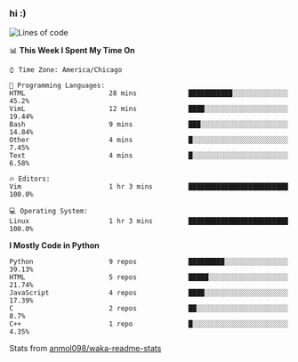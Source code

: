 ### hi :)

<!--START_SECTION:waka-->
![Lines of code](https://img.shields.io/badge/From%20Hello%20World%20I%27ve%20Written-774008%20lines%20of%20code-blue)

📊 **This Week I Spent My Time On** 

```text
⌚︎ Time Zone: America/Chicago

💬 Programming Languages: 
HTML                     28 mins             ███████████░░░░░░░░░░░░░░   45.2% 
VimL                     12 mins             ████░░░░░░░░░░░░░░░░░░░░░   19.44% 
Bash                     9 mins              ███░░░░░░░░░░░░░░░░░░░░░░   14.84% 
Other                    4 mins              █░░░░░░░░░░░░░░░░░░░░░░░░   7.45% 
Text                     4 mins              █░░░░░░░░░░░░░░░░░░░░░░░░   6.58%

🔥 Editors: 
Vim                      1 hr 3 mins         █████████████████████████   100.0%

💻 Operating System: 
Linux                    1 hr 3 mins         █████████████████████████   100.0%

```

**I Mostly Code in Python** 

```text
Python                   9 repos             █████████░░░░░░░░░░░░░░░░   39.13% 
HTML                     5 repos             █████░░░░░░░░░░░░░░░░░░░░   21.74% 
JavaScript               4 repos             ████░░░░░░░░░░░░░░░░░░░░░   17.39% 
C                        2 repos             ██░░░░░░░░░░░░░░░░░░░░░░░   8.7% 
C++                      1 repo              █░░░░░░░░░░░░░░░░░░░░░░░░   4.35%

```



<!--END_SECTION:waka-->

Stats from [anmol098/waka-readme-stats](https://github.com/anmol098/waka-readme-stats)